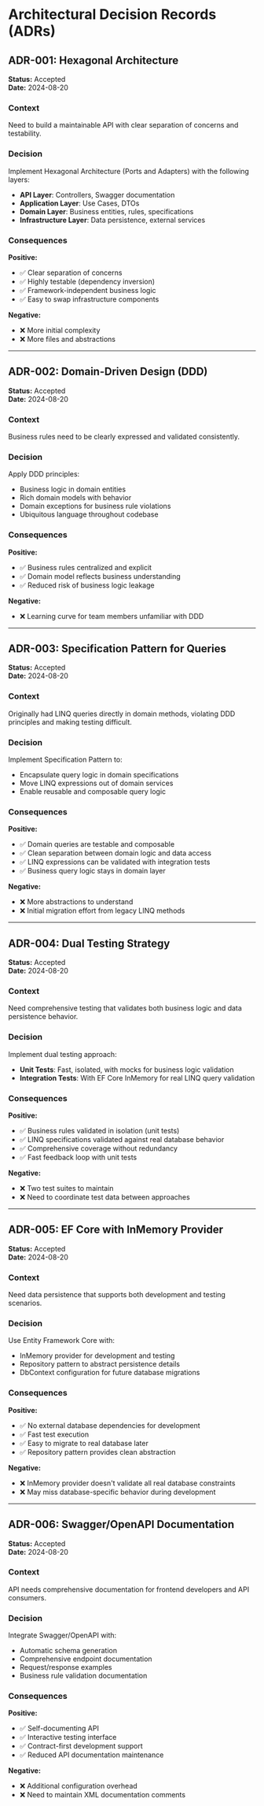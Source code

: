 # Architectural Decision Records (ADRs)

## ADR-001: Hexagonal Architecture

**Status:** Accepted  
**Date:** 2024-08-20  

### Context
Need to build a maintainable API with clear separation of concerns and testability.

### Decision
Implement Hexagonal Architecture (Ports and Adapters) with the following layers:
- **API Layer**: Controllers, Swagger documentation
- **Application Layer**: Use Cases, DTOs
- **Domain Layer**: Business entities, rules, specifications
- **Infrastructure Layer**: Data persistence, external services

### Consequences
**Positive:**
- ✅ Clear separation of concerns
- ✅ Highly testable (dependency inversion)
- ✅ Framework-independent business logic
- ✅ Easy to swap infrastructure components

**Negative:**
- ❌ More initial complexity
- ❌ More files and abstractions

---

## ADR-002: Domain-Driven Design (DDD)

**Status:** Accepted  
**Date:** 2024-08-20  

### Context
Business rules need to be clearly expressed and validated consistently.

### Decision
Apply DDD principles:
- Business logic in domain entities
- Rich domain models with behavior
- Domain exceptions for business rule violations
- Ubiquitous language throughout codebase

### Consequences
**Positive:**
- ✅ Business rules centralized and explicit
- ✅ Domain model reflects business understanding
- ✅ Reduced risk of business logic leakage

**Negative:**
- ❌ Learning curve for team members unfamiliar with DDD

---

## ADR-003: Specification Pattern for Queries

**Status:** Accepted  
**Date:** 2024-08-20  

### Context
Originally had LINQ queries directly in domain methods, violating DDD principles and making testing difficult.

### Decision
Implement Specification Pattern to:
- Encapsulate query logic in domain specifications
- Move LINQ expressions out of domain services
- Enable reusable and composable query logic

### Consequences
**Positive:**
- ✅ Domain queries are testable and composable
- ✅ Clean separation between domain logic and data access
- ✅ LINQ expressions can be validated with integration tests
- ✅ Business query logic stays in domain layer

**Negative:**
- ❌ More abstractions to understand
- ❌ Initial migration effort from legacy LINQ methods

---

## ADR-004: Dual Testing Strategy

**Status:** Accepted  
**Date:** 2024-08-20  

### Context
Need comprehensive testing that validates both business logic and data persistence behavior.

### Decision
Implement dual testing approach:
- **Unit Tests**: Fast, isolated, with mocks for business logic validation
- **Integration Tests**: With EF Core InMemory for real LINQ query validation

### Consequences
**Positive:**
- ✅ Business rules validated in isolation (unit tests)
- ✅ LINQ specifications validated against real database behavior
- ✅ Comprehensive coverage without redundancy
- ✅ Fast feedback loop with unit tests

**Negative:**
- ❌ Two test suites to maintain
- ❌ Need to coordinate test data between approaches

---

## ADR-005: EF Core with InMemory Provider

**Status:** Accepted  
**Date:** 2024-08-20  

### Context
Need data persistence that supports both development and testing scenarios.

### Decision
Use Entity Framework Core with:
- InMemory provider for development and testing
- Repository pattern to abstract persistence details
- DbContext configuration for future database migrations

### Consequences
**Positive:**
- ✅ No external database dependencies for development
- ✅ Fast test execution
- ✅ Easy to migrate to real database later
- ✅ Repository pattern provides clean abstraction

**Negative:**
- ❌ InMemory provider doesn't validate all real database constraints
- ❌ May miss database-specific behavior during development

---

## ADR-006: Swagger/OpenAPI Documentation

**Status:** Accepted  
**Date:** 2024-08-20  

### Context
API needs comprehensive documentation for frontend developers and API consumers.

### Decision
Integrate Swagger/OpenAPI with:
- Automatic schema generation
- Comprehensive endpoint documentation
- Request/response examples
- Business rule validation documentation

### Consequences
**Positive:**
- ✅ Self-documenting API
- ✅ Interactive testing interface
- ✅ Contract-first development support
- ✅ Reduced API documentation maintenance

**Negative:**
- ❌ Additional configuration overhead
- ❌ Need to maintain XML documentation comments